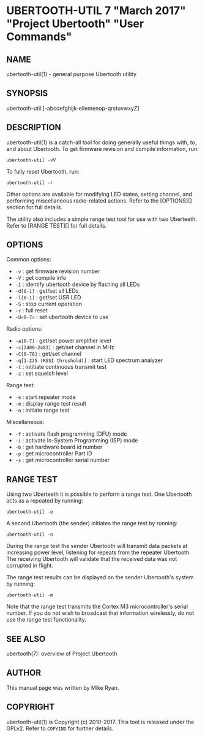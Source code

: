 # UBERTOOTH-UTIL 7 "March 2017" "Project Ubertooth" "User Commands"

## NAME

ubertooth-util(1) - general purpose Ubertooth utility

## SYNOPSIS

ubertooth-util [-abcdefghijk-ellemenop-qrstuvwxyZ]

## DESCRIPTION

ubertooth-util(1) is a catch-all tool for doing generally useful things
with, to, and about Ubertooth. To get firmware revision and compile
information, run:

    ubertooth-util -vV

To fully reset Ubertooth, run:

    ubertooth-util -r

Other options are available for modifying LED states, setting channel,
and performing miscellaneous radio-related actions. Refer to the
[OPTIONS][] section for full details.

The utility also includes a simple range test tool for use with two
Uberteeth. Refer to [RANGE TEST][] for full details.

## OPTIONS

Common options:

 - `-v` :
   get firmware revision number
 - `-V` :
   get compile info
 - `-I` :
   identify ubertooth device by flashing all LEDs
 - `-d[0-1]` :
   get/set all LEDs
 - `-l[0-1]` :
   get/set USR LED
 - `-S` :
   stop current operation
 - `-r` :
   full reset
 - `-U<0-7>` :
   set ubertooth device to use

Radio options:

 - `-a[0-7]` :
   get/set power amplifier level
 - `-c[2400-2483]` :
   get/set channel in MHz
 - `-C[0-78]` :
   get/set channel
 - `-q[1-225 (RSSI threshold)]` :
   start LED spectrum analyzer
 - `-t` :
   intitiate continuous transmit test
 - `-z` :
   set squelch level

Range test:

 - `-e` :
   start repeater mode
 - `-m` :
   display range test result
 - `-n` :
   initiate range test

Miscellaneous:

 - `-f` :
   activate flash programming (DFU) mode
 - `-i` :
   activate In-System Programming (ISP) mode
 - `-b` :
   get hardware board id number
 - `-p` :
   get microcontroller Part ID
 - `-s` :
   get microcontroller serial number

## RANGE TEST

Using two Uberteeth it is possible to perform a range test. One
Ubertooth acts as a repeated by running:

    ubertooth-util -e

A second Ubertooth (the sender) initiates the range test by running:

    ubertooth-util -n

During the range test the sender Ubertooth will transmit data packets at
increasing power level, listening for repeats from the repeater
Ubertooth. The receiving Ubertooth will validate that the received data
was not corrupted in flight.

The range test results can be displayed on the sender Ubertooth's system
by running:

    ubertooth-util -m

Note that the range test transmits the Cortex M3 microcontroller's
serial number. If you do not wish to broadcast that information
wirelessly, do not use the range test functionality.

## SEE ALSO

ubertooth(7): overview of Project Ubertooth

## AUTHOR

This manual page was written by Mike Ryan.

## COPYRIGHT

ubertooth-util(1) is Copyright (c) 2010-2017. This tool is released under the
GPLv2. Refer to `COPYING` for further details.
